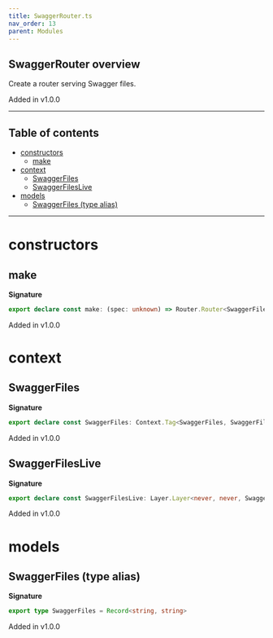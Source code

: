 ```yaml
---
title: SwaggerRouter.ts
nav_order: 13
parent: Modules
---
```


## SwaggerRouter overview

Create a router serving Swagger files.

Added in v1.0.0

---

<h2 class="text-delta">Table of contents</h2>

- [constructors](#constructors)
  - [make](#make)
- [context](#context)
  - [SwaggerFiles](#swaggerfiles)
  - [SwaggerFilesLive](#swaggerfileslive)
- [models](#models)
  - [SwaggerFiles (type alias)](#swaggerfiles-type-alias)

---

# constructors

## make

**Signature**

```ts
export declare const make: (spec: unknown) => Router.Router<SwaggerFiles, never>
```

Added in v1.0.0

# context

## SwaggerFiles

**Signature**

```ts
export declare const SwaggerFiles: Context.Tag<SwaggerFiles, SwaggerFiles>
```

Added in v1.0.0

## SwaggerFilesLive

**Signature**

```ts
export declare const SwaggerFilesLive: Layer.Layer<never, never, SwaggerFiles>
```

Added in v1.0.0

# models

## SwaggerFiles (type alias)

**Signature**

```ts
export type SwaggerFiles = Record<string, string>
```

Added in v1.0.0
